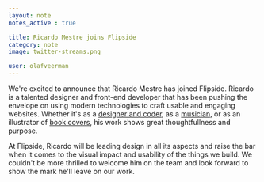 ```yaml
---
layout: note
notes_active : true

title: Ricardo Mestre joins Flipside
category: note
image: twitter-streams.png

user: olafveerman
---
```

We're excited to announce that Ricardo Mestre has joined Flipside. Ricardo is a talented designer and front-end developer that has been pushing the envelope on using modern technologies to craft usable and engaging websites. Whether it's as a [designer and coder](http://www.duplos.org), as a [musician](http://duskatthemansion.com/), or as an illustrator of [book covers](http://www.indexebooks.com/o-corredor-de-fundo.html), his work shows great thoughtfullness and purpose. 

At Flipside, Ricardo will be leading design in all its aspects and raise the bar when it comes to the visual impact and usability of the things we build. We couldn't be more thrilled to welcome him on the team and look forward to show the mark he'll leave on our work.